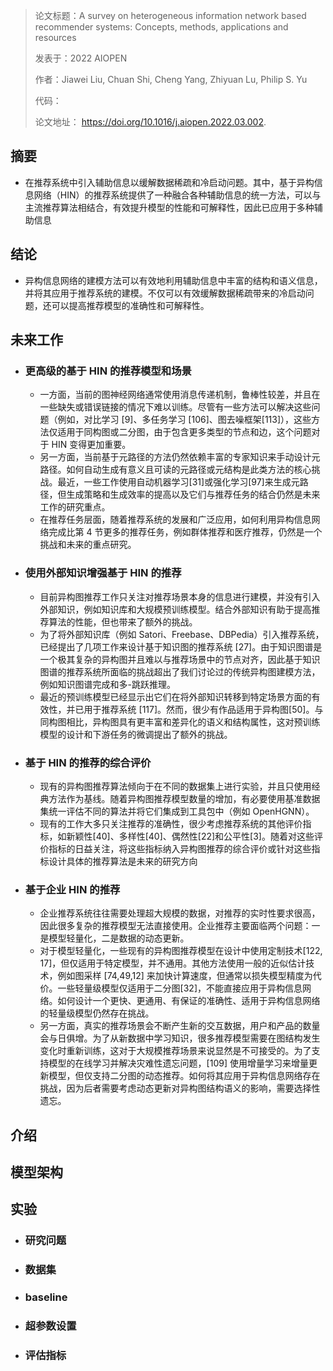 > 论文标题：A survey on heterogeneous information network based recommender systems:
> 					Concepts, methods, applications and resources
>
> 发表于：2022  AIOPEN
>
> 作者：Jiawei Liu, Chuan Shi, Cheng Yang, Zhiyuan Lu, Philip S. Yu
>
> 代码：
>
> 论文地址： https://doi.org/10.1016/j.aiopen.2022.03.002.

## 摘要

- 在推荐系统中引入辅助信息以缓解数据稀疏和冷启动问题。其中，基于异构信息网络（HIN）的推荐系统提供了一种融合各种辅助信息的统一方法，可以与主流推荐算法相结合，有效提升模型的性能和可解释性，因此已应用于多种辅助信息

## 结论

- 异构信息网络的建模方法可以有效地利用辅助信息中丰富的结构和语义信息，并将其应用于推荐系统的建模。不仅可以有效缓解数据稀疏带来的冷启动问题，还可以提高推荐模型的准确性和可解释性。

## 未来工作

- ### 更高级的基于 HIN 的推荐模型和场景

  - 一方面，当前的图神经网络通常使用消息传递机制，鲁棒性较差，并且在一些缺失或错误链接的情况下难以训练。尽管有一些方法可以解决这些问题（例如，对比学习 [9]、多任务学习 [106]、图去噪框架[113]），这些方法仅适用于同构图或二分图，由于包含更多类型的节点和边，这个问题对于 HIN 变得更加重要。
  - 另一方面，当前基于元路径的方法仍然依赖丰富的专家知识来手动设计元路径。如何自动生成有意义且可读的元路径或元结构是此类方法的核心挑战。最近，一些工作使用自动机器学习[31]或强化学习[97]来生成元路径，但生成策略和生成效率的提高以及它们与推荐任务的结合仍然是未来工作的研究重点。
  - 在推荐任务层面，随着推荐系统的发展和广泛应用，如何利用异构信息网络完成比第 4 节更多的推荐任务，例如群体推荐和医疗推荐，仍然是一个挑战和未来的重点研究。

- ### 使用外部知识增强基于 HIN 的推荐

  - 目前异构图推荐工作只关注对推荐场景本身的信息进行建模，并没有引入外部知识，例如知识库和大规模预训练模型。结合外部知识有助于提高推荐算法的性能，但也带来了额外的挑战。
  - 为了将外部知识库（例如 Satori、Freebase、DBPedia）引入推荐系统，已经提出了几项工作来设计基于知识图的推荐系统 [27]。由于知识图谱是一个极其复杂的异构图并且难以与推荐场景中的节点对齐，因此基于知识图谱的推荐系统所面临的挑战超出了我们讨论过的传统异构图建模方法，例如知识图谱完成和多-跳跃推理。
  - 最近的预训练模型已经显示出它们在将外部知识转移到特定场景方面的有效性，并已用于推荐系统 [117]。然而，很少有作品适用于异构图[50]。与同构图相比，异构图具有更丰富和差异化的语义和结构属性，这对预训练模型的设计和下游任务的微调提出了额外的挑战。

- ### 基于 HIN 的推荐的综合评价

  - 现有的异构图推荐算法倾向于在不同的数据集上进行实验，并且只使用经典方法作为基线。随着异构图推荐模型数量的增加，有必要使用基准数据集统一评估不同的算法并将它们集成到工具包中（例如 OpenHGNN）。
  - 现有的工作大多只关注推荐的准确性，很少考虑推荐系统的其他评价指标，如新颖性[40]、多样性[40]、偶然性[22]和公平性[3]。随着对这些评价指标的日益关注，将这些指标纳入异构图推荐的综合评价或针对这些指标设计具体的推荐算法是未来的研究方向

- ### 基于企业 HIN 的推荐

  - 企业推荐系统往往需要处理超大规模的数据，对推荐的实时性要求很高，因此很多复杂的推荐模型无法直接使用。企业推荐主要面临两个问题：一是模型轻量化，二是数据的动态更新。
  - 对于模型轻量化，一些现有的异构图推荐模型在设计中使用定制技术[122, 17]，但仅适用于特定模型，并不通用。其他方法使用一般的近似估计技术，例如图采样 [74,49,12] 来加快计算速度，但通常以损失模型精度为代价。一些轻量级模型仅适用于二分图[32]，不能直接应用于异构信息网络。如何设计一个更快、更通用、有保证的准确性、适用于异构信息网络的轻量级模型仍然存在挑战。
  - 另一方面，真实的推荐场景会不断产生新的交互数据，用户和产品的数量会与日俱增。为了从新数据中学习知识，很多推荐模型需要在图结构发生变化时重新训练，这对于大规模推荐场景来说显然是不可接受的。为了支持模型的在线学习并解决灾难性遗忘问题，[109] 使用增量学习来增量更新模型，但仅支持二分图的动态推荐。如何将其应用于异构信息网络存在挑战，因为后者需要考虑动态更新对异构图结构语义的影响，需要选择性遗忘。

## 介绍

## 模型架构

## 实验

- ### 研究问题

- ### 数据集

- ### baseline

- ### 超参数设置

- ### 评估指标